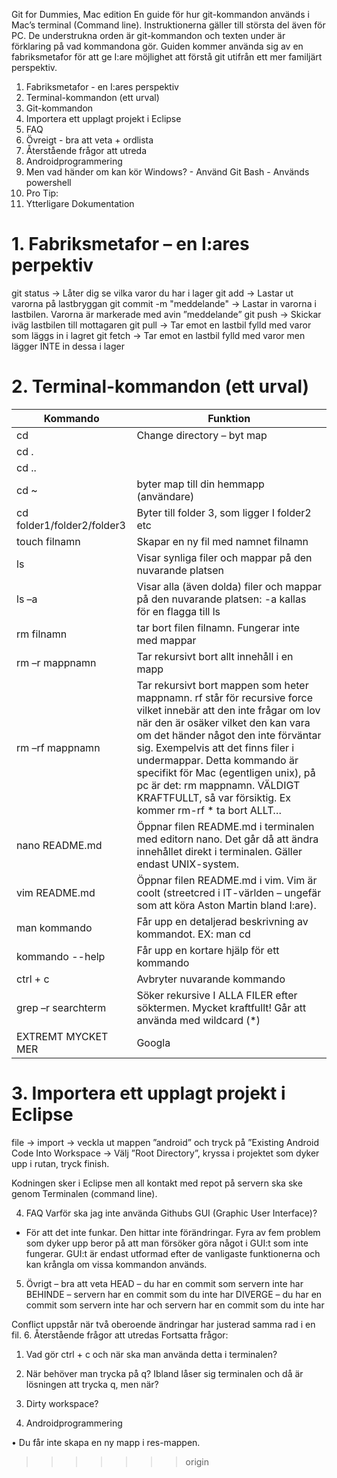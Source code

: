 Git for Dummies, Mac edition
En guide för hur git-kommandon används i Mac’s terminal (Command line). Instruktionerna gäller till största del även för PC. De understrukna orden är git-kommandon och texten under är förklaring på vad kommandona gör. Guiden kommer använda sig av en fabriksmetafor för att ge I:are möjlighet att förstå git utifrån ett mer familjärt perspektiv. 

1.	Fabriksmetafor - en I:ares perspektiv
2.	Terminal-kommandon (ett urval)
3.	Git-kommandon
4.	Importera ett upplagt projekt i Eclipse
5.	FAQ
6.	Övreigt - bra att veta + ordlista
7.	Återstående frågor att utreda
8.	Androidprogrammering
9.	Men vad händer om kan kör Windows?
		- Använd Git Bash
		- Används powershell
10.	Pro Tip:
11. Ytterligare Dokumentation

# 1. Fabriksmetafor – en I:ares perpektiv
git status → Låter dig se vilka varor du har i lager
git add → Lastar ut varorna på lastbryggan
git commit -m "meddelande" → 	Lastar in varorna i lastbilen. Varorna är markerade med avin ”meddelande”
git push → Skickar iväg lastbilen till mottagaren
git pull → Tar emot en lastbil fylld med varor som läggs in i lagret
git fetch → Tar emot en lastbil fylld med varor men lägger INTE in dessa i lager


# 2. Terminal-kommandon (ett urval)
| Kommando | Funktion |
| ------ | ------ |
| cd | Change directory – byt map |
| cd .  |  |
| cd .. |  |
| cd ~ | byter map till din hemmapp (användare) |
| cd folder1/folder2/folder3 | Byter till folder 3, som ligger I folder2 etc |
| touch filnamn | Skapar en ny fil med namnet filnamn |
| ls | Visar synliga filer och mappar på den nuvarande platsen |
| ls –a | Visar alla (även dolda) filer och mappar på den nuvarande platsen: -a kallas för en flagga till ls |
| rm filnamn | tar bort filen filnamn. Fungerar inte med mappar |
| rm –r mappnamn | Tar rekursivt bort allt innehåll i en mapp  |
| rm –rf mappnamn | Tar rekursivt bort mappen som heter mappnamn. rf står för recursive force vilket innebär att den inte frågar om lov när den är osäker vilket den kan vara om det händer något den inte förväntar sig. Exempelvis att det finns filer i undermappar. Detta kommando är specifikt för Mac (egentligen unix), på pc är det: rm mappnamn. VÄLDIGT KRAFTFULLT, så var försiktig. Ex kommer rm-rf * ta bort ALLT… |
| nano README.md | Öppnar filen README.md i terminalen med editorn nano. Det går då att ändra innehållet direkt i terminalen. Gäller endast UNIX-system. |
| vim README.md | Öppnar filen README.md i vim. Vim är coolt (streetcred i IT-världen – ungefär som att köra Aston Martin bland I:are). |
| man kommando | Får upp en detaljerad beskrivning av kommandot. EX: man cd |
| kommando --help | Får upp en kortare hjälp för ett kommando |
| ctrl + c | Avbryter nuvarande kommando |
| grep –r searchterm | Söker rekursive I ALLA FILER efter söktermen. Mycket kraftfullt! Går att använda med wildcard (*) |
| EXTREMT MYCKET MER | Googla |

# 3. Importera ett upplagt projekt i Eclipse
file → import → veckla ut mappen ”android” och tryck på ”Existing Android Code Into Workspace → Välj ”Root Directory”, kryssa i projektet som dyker upp i rutan, tryck finish.

Kodningen sker i Eclipse men all kontakt med repot på servern ska ske genom Terminalen (command line).
 
4. FAQ
Varför ska jag inte använda Githubs GUI (Graphic User Interface)?
- För att det inte funkar. Den hittar inte förändringar. Fyra av fem problem som dyker upp beror på att man försöker göra något i GUI:t som inte fungerar. GUI:t är endast utformad efter de vanligaste funktionerna och kan krångla om vissa kommandon används. 

5. Övrigt – bra att veta
HEAD – du har en commit som servern inte har
BEHINDE – servern har en commit som du inte har
DIVERGE – du har en commit som servern inte har och servern har en commit som du inte har

Conflict uppstår när två oberoende ändringar har justerad samma rad i en fil.
6. Återstående frågor att utredas
Fortsatta frågor:
1.	Vad gör ctrl + c och när ska man använda detta i terminalen?
2.	När behöver man trycka på q? Ibland låser sig terminalen och då är lösningen att trycka q, men när?
3.	Dirty workspace?

7. Androidprogrammering

•	Du får inte skapa en ny mapp i res-mappen. 



>>>>>>> origin
